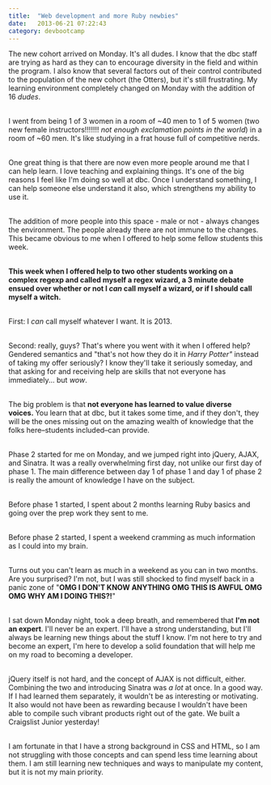 ```yaml
---
title:  "Web development and more Ruby newbies"
date:   2013-06-21 07:22:43
category: devbootcamp
---
```


The new cohort arrived on Monday. It's all dudes. <span>I know that the dbc staff are trying as hard as they can to encourage diversity in the field and within the program. I also know that several factors out of their control contributed to the population of the new cohort (the Otters), but it's still frustrating. My learning environment completely changed on Monday with the addition of 16 <em>dudes</em>.&nbsp;&nbsp;</span><br><br>

I went from being 1 of 3 women in a room of ~40 men to 1 of 5 women (two new female instructors!!!!!!! <em>not enough exclamation points in the world</em>) in a room of ~60 men. It's like studying in a frat house full of competitive nerds.<br><br>

One great thing is that there are now even more people around me that I can help learn. I love teaching and explaining things. It's one of the big reasons I feel like I'm doing so well at dbc. Once I understand something, I can help someone else understand it also, which strengthens my ability to use it.<br><br>

The addition of more people into this space - male or not - always changes the environment. The people already there are not immune to the changes. This became obvious to me when I offered to help some fellow students this week.<br><br>

<strong>This week when I offered help to two other students working on a complex regexp and&nbsp;</strong><strong>called myself a regex wizard</strong><strong>, a 3 minute debate ensued over whether or not I <span><em>can</em></span> call myself a wizard, or if I should call myself a witch.</strong><br><br>

First: I&nbsp;<span><em>can</em></span> call myself whatever I want. It is 2013.<br><br>

Second: really, guys? That's where you went with it when I offered help? Gendered semantics and "that's not how they do it in&nbsp;<em>Harry Potter"</em>&nbsp;instead of taking my offer seriously? I know they'll take it seriously someday, and that asking for and receiving help are skills that not everyone has immediately... but&nbsp;<em>wow</em>.&nbsp;<br><br>

The big problem is that <strong>not everyone has learned to value diverse voices.&nbsp;</strong>You learn that at dbc, but it takes some time, and if they don't, they will be the ones missing out on the amazing wealth of knowledge that the folks here&ndash;students included&ndash;can provide.<br><br>

Phase 2 started for me on Monday, and we jumped right into jQuery, AJAX, and Sinatra. It was a really overwhelming first day, not unlike our first day of phase 1. The main difference between day 1 of phase 1 and day 1 of phase 2 is really the amount of knowledge I have on the subject.<br><br>

Before phase 1 started, I spent about 2 months learning Ruby basics and going over the prep work they sent to me.&nbsp;<br><br>

Before phase 2 started, I spent a weekend cramming as much information as I could into my brain.<br><br>

Turns out you can't learn as much in a weekend as you can in two months. Are you surprised? I'm not, but I was still shocked to find myself back in a panic zone of "<strong>OMG I DON'T KNOW ANYTHING OMG THIS IS AWFUL OMG OMG WHY AM I DOING THIS?!</strong>"&nbsp;<br><br>

I sat down Monday night, took a deep breath, and remembered that&nbsp;<strong>I'm not an expert</strong>. I'll never be an expert. I'll have a strong understanding, but I'll always be learning new things about the stuff I know. I'm not here to try and become an expert, I'm here to develop a solid foundation that will help me on my road to becoming a developer.&nbsp;<br><br>

jQuery itself is not hard, and the concept of AJAX is not difficult, either. Combining the two and introducing Sinatra was&nbsp;<em>a lot</em> at once. In a good way. If I had learned them separately, it wouldn't be as interesting or motivating. It also would not have been as rewarding because I wouldn't have been able to compile such vibrant products right out of the gate. We built a Craigslist Junior yesterday!&nbsp;<br><br>

I am fortunate in that I have a strong background in CSS and HTML, so I am not struggling with those concepts and can spend less time learning about them. I am still learning new techniques and ways to manipulate my content, but it is not my main priority.<br><br>

<br><br>
